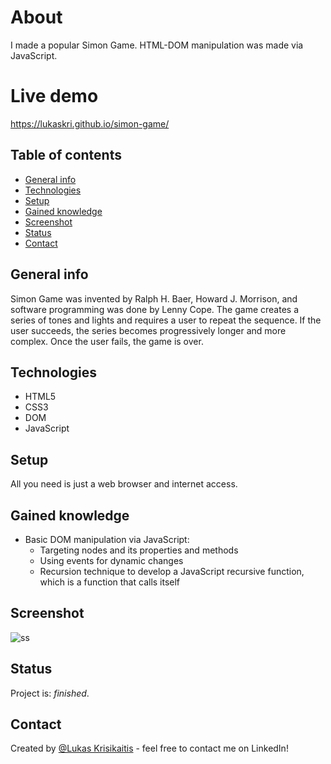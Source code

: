 # About

I made a popular Simon Game. HTML-DOM manipulation was made via JavaScript.

# Live demo
https://lukaskri.github.io/simon-game/

## Table of contents
* [General info](#general-info)
* [Technologies](#technologies)
* [Setup](#setup)
* [Gained knowledge](#gained-knowledge)
* [Screenshot](#screenshot)
* [Status](#status)
* [Contact](#contact)

## General info
Simon Game was invented by Ralph H. Baer, Howard J. Morrison, and software programming was done by Lenny Cope. The game creates a series of tones and lights and requires a user to repeat the sequence. If the user succeeds, the series becomes progressively longer and more complex. Once the user fails, the game is over. 

## Technologies
* HTML5
* CSS3
* DOM
* JavaScript

## Setup
All you need is just a web browser and internet access.

## Gained knowledge
* Basic DOM manipulation via JavaScript:
  * Targeting nodes and its properties and methods
  * Using events for dynamic changes
  * Recursion technique to develop a JavaScript recursive function, which is a function that calls itself

## Screenshot
![ss](https://user-images.githubusercontent.com/23439837/121064006-b85a1080-c7cf-11eb-9889-a9c8dce2c3f4.jpg)

## Status
Project is: _finished_.

## Contact
Created by [@Lukas Krisikaitis](https://www.linkedin.com/in/lukas-krisikaitis-44597a1b0/) - feel free to contact me on LinkedIn!
